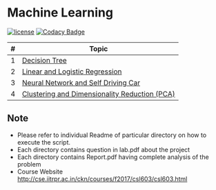 # Machine Learning
[![license](https://img.shields.io/github/license/mashape/apistatus.svg)](https://opensource.org/licenses/MIT)
[![Codacy Badge](https://api.codacy.com/project/badge/Grade/9248b5a2608043878bcfe217e2821ec8)](https://www.codacy.com/app/namangl/machine-learning?utm_source=github.com&amp;utm_medium=referral&amp;utm_content=namangl/machine-learning&amp;utm_campaign=Badge_Grade)




| #  |  Topic |
|---|---|
|1|<a href="Decision_Tree">Decision Tree</a>|
|2|<a href="Linear_and_Logistic_Regression">Linear and Logistic Regression</a>|
|3|<a href="Neural_Network">Neural Network and Self Driving Car</a>|
|4|<a href="Clustering_and_Dimensionality_Reduction_PCA">Clustering and Dimensionality Reduction (PCA)</a>|

Note
----
* Please refer to individual Readme of particular directory on how to execute the script.
* Each directory contains question in lab.pdf about the project
* Each directory contains Report.pdf having complete analysis of the problem
* Course Website http://cse.iitrpr.ac.in/ckn/courses/f2017/csl603/csl603.html

